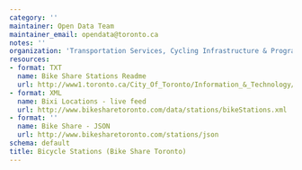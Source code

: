 ```yaml
---
category: ''
maintainer: Open Data Team
maintainer_email: opendata@toronto.ca
notes: ''
organization: 'Transportation Services, Cycling Infrastructure & Programs '
resources:
- format: TXT
  name: Bike Share Stations Readme
  url: http://www1.toronto.ca/City_Of_Toronto/Information_&_Technology/Open_Data/Data_Sets/Assets/Files/bicycle_stations_bixi_readme.txt
- format: XML
  name: Bixi Locations - live feed
  url: http://www.bikesharetoronto.com/data/stations/bikeStations.xml
- format: ''
  name: Bike Share - JSON
  url: http://www.bikesharetoronto.com/stations/json
schema: default
title: Bicycle Stations (Bike Share Toronto)
---
```

